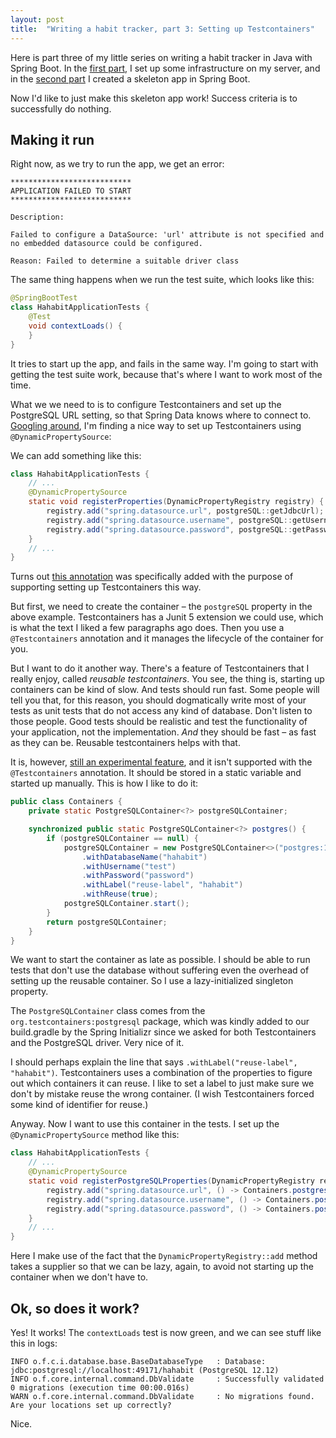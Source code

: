 ```yaml
---
layout: post
title:  "Writing a habit tracker, part 3: Setting up Testcontainers"
---
```


Here is part three of my little series on writing a habit tracker in Java with Spring Boot. In the [first part](/2023/01/01/writing-a-habit-tracker.html), I set up some infrastructure on my server, and in the [second part](/2023/01/02/habit-tracker-part-two-spring-boot.html) I created a skeleton app in Spring Boot. 

Now I'd like to just make this skeleton app work! Success criteria is to successfully do nothing.  

## Making it run

Right now, as we try to run the app, we get an error:

```
***************************
APPLICATION FAILED TO START
***************************

Description:

Failed to configure a DataSource: 'url' attribute is not specified and no embedded datasource could be configured.

Reason: Failed to determine a suitable driver class
```

The same thing happens when we run the test suite, which looks like this:

```java
@SpringBootTest
class HahabitApplicationTests {
    @Test
    void contextLoads() {
    }
}
```

It tries to start up the app, and fails in the same way. I'm going to start with getting the test suite work, because that's where I want to work most of the time.  

What we we need to is to configure Testcontainers and set up the PostgreSQL URL setting, so that Spring Data knows where to connect to. [Googling around](https://www.atomicjar.com/2022/08/integration-testing-for-spring-boot-with-testcontainers/), I'm finding a nice way to set up Testcontainers using `@DynamicPropertySource`:

We can add something like this:

```java
class HahabitApplicationTests {
    // ...
    @DynamicPropertySource
    static void registerProperties(DynamicPropertyRegistry registry) {
        registry.add("spring.datasource.url", postgreSQL::getJdbcUrl);
        registry.add("spring.datasource.username", postgreSQL::getUsername);
        registry.add("spring.datasource.password", postgreSQL::getPassword);
    }
    // ...
}
```

Turns out [this annotation](https://docs.spring.io/spring-framework/docs/current/javadoc-api/org/springframework/test/context/DynamicPropertySource.html) was specifically added with the purpose of supporting setting up Testcontainers this way.  

But first, we need to create the container – the `postgreSQL` property in the above example. Testcontainers has a Junit 5 extension we could use, which is what the text I liked a few paragraphs ago does. Then you use a `@Testcontainers` annotation and it manages the lifecycle of the container for you. 

But I want to do it another way. There's a feature of Testcontainers that I really enjoy, called _reusable testcontainers_. You see, the thing is, starting up containers can be kind of slow. And tests should run fast. Some people will tell you that, for this reason, you should dogmatically write most of your tests as unit tests that do not access any kind of database. Don't listen to those people. Good tests should be realistic and test the functionality of your application, not the implementation. _And_ they should be fast – as fast as they can be. Reusable testcontainers helps with that.

It is, however, [still an experimental feature](https://www.testcontainers.org/features/reuse/), and it isn't supported with the `@Testcontainers` annotation. It should be stored in a static variable and started up manually. This is how I like to do it:

```java
public class Containers {
    private static PostgreSQLContainer<?> postgreSQLContainer;

    synchronized public static PostgreSQLContainer<?> postgres() {
        if (postgreSQLContainer == null) {
            postgreSQLContainer = new PostgreSQLContainer<>("postgres:12.12")
                .withDatabaseName("hahabit")
                .withUsername("test")
                .withPassword("password")
                .withLabel("reuse-label", "hahabit")
                .withReuse(true);
            postgreSQLContainer.start();
        }
        return postgreSQLContainer;
    }
}
```

We want to start the container as late as possible. I should be able to run tests that don't use the database without suffering even the overhead of setting up the reusable container. So I use a lazy-initialized singleton property. 

The `PostgreSQLContainer` class comes from the `org.testcontainers:postgresql` package, which was kindly added to our build.gradle by the Spring Initializr since we asked for both Testcontainers and the PostgreSQL driver. Very nice of it. 

I should perhaps explain the line that says `.withLabel("reuse-label", "hahabit")`. Testcontainers uses a combination of the properties to figure out which containers it can reuse. I like to set a label to just make sure we don't by mistake reuse the wrong container. (I wish Testcontainers forced some kind of identifier for reuse.)  

Anyway. Now I want to use this container in the tests. I set up the `@DynamicPropertySource` method like this:

```java
class HahabitApplicationTests {
    // ...
    @DynamicPropertySource
    static void registerPostgreSQLProperties(DynamicPropertyRegistry registry) {
        registry.add("spring.datasource.url", () -> Containers.postgres().getJdbcUrl());
        registry.add("spring.datasource.username", () -> Containers.postgres().getUsername());
        registry.add("spring.datasource.password", () -> Containers.postgres().getPassword());
    }
    // ... 
}
```

Here I make use of the fact that the `DynamicPropertyRegistry::add` method takes a supplier so that we can be lazy, again, to avoid not starting up the container when we don't have to.   

## Ok, so does it work?

Yes! It works! The `contextLoads` test is now green, and we can see stuff like this in logs:

```
INFO o.f.c.i.database.base.BaseDatabaseType   : Database: jdbc:postgresql://localhost:49171/hahabit (PostgreSQL 12.12)
INFO o.f.core.internal.command.DbValidate     : Successfully validated 0 migrations (execution time 00:00.016s)
WARN o.f.core.internal.command.DbValidate     : No migrations found. Are your locations set up correctly?

```

Nice. 
